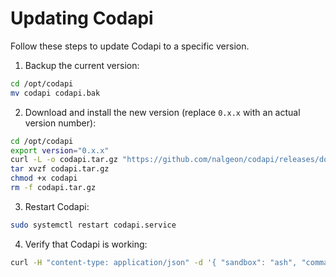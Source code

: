# Updating Codapi

Follow these steps to update Codapi to a specific version.

1. Backup the current version:

```sh
cd /opt/codapi
mv codapi codapi.bak
```

2. Download and install the new version (replace `0.x.x` with an actual version number):

```sh
cd /opt/codapi
export version="0.x.x"
curl -L -o codapi.tar.gz "https://github.com/nalgeon/codapi/releases/download/${version}/codapi_${version}_linux_amd64.tar.gz"
tar xvzf codapi.tar.gz
chmod +x codapi
rm -f codapi.tar.gz
```

3. Restart Codapi:

```sh
sudo systemctl restart codapi.service
```

4. Verify that Codapi is working:

```sh
curl -H "content-type: application/json" -d '{ "sandbox": "ash", "command": "run", "files": {"": "echo hello" }}' http://localhost:1313/v1/exec
```
